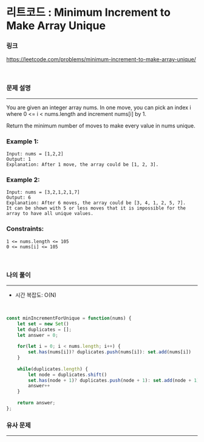 리트코드 : Minimum Increment to Make Array Unique
===
### 링크
https://leetcode.com/problems/minimum-increment-to-make-array-unique/

<br>

### 문제 설명
---
You are given an integer array nums. In one move, you can pick an index i where 0 <= i < nums.length and increment nums[i] by 1.

Return the minimum number of moves to make every value in nums unique.

### Example 1:
```
Input: nums = [1,2,2]
Output: 1
Explanation: After 1 move, the array could be [1, 2, 3].
```
### Example 2:
```
Input: nums = [3,2,1,2,1,7]
Output: 6
Explanation: After 6 moves, the array could be [3, 4, 1, 2, 5, 7].
It can be shown with 5 or less moves that it is impossible for the array to have all unique values.
```

### Constraints:
```
1 <= nums.length <= 105
0 <= nums[i] <= 105
```
<br>

### 나의 풀이
---
- 시간 복잡도: O(N)

<br>

```js
const minIncrementForUnique = function(nums) {
    let set = new Set()
    let duplicates = [];
    let answer = 0;
    
    for(let i = 0; i < nums.length; i++) {
        set.has(nums[i])? duplicates.push(nums[i]): set.add(nums[i])
    }
    
    while(duplicates.length) {
        let node = duplicates.shift()
        set.has(node + 1)? duplicates.push(node + 1): set.add(node + 1)
        answer++
    }
    
    return answer;
};
```
### 유사 문제
---

<br>
